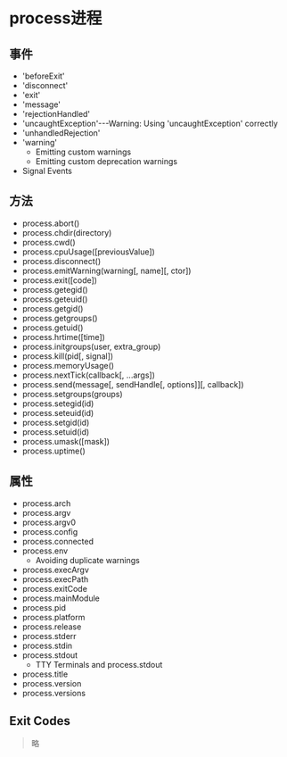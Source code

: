 # process进程

## 事件
- 'beforeExit'
- 'disconnect'
- 'exit'
- 'message'
- 'rejectionHandled'
- 'uncaughtException'---Warning: Using 'uncaughtException' correctly
- 'unhandledRejection'
- 'warning'
  - Emitting custom warnings
  - Emitting custom deprecation warnings
- Signal Events
## 方法
- process.abort()
- process.chdir(directory)
- process.cwd()
- process.cpuUsage([previousValue])
- process.disconnect()
- process.emitWarning(warning[, name][, ctor])
- process.exit([code])
- process.getegid()
- process.geteuid()
- process.getgid()
- process.getgroups()
- process.getuid()
- process.hrtime([time])
- process.initgroups(user, extra_group)
- process.kill(pid[, signal])
- process.memoryUsage()
- process.nextTick(callback[, ...args])
- process.send(message[, sendHandle[, options]][, callback])
- process.setgroups(groups)
- process.setegid(id)
- process.seteuid(id)
- process.setgid(id)
- process.setuid(id)
- process.umask([mask])
- process.uptime()
## 属性
- process.arch
- process.argv
- process.argv0
- process.config
- process.connected
- process.env
  - Avoiding duplicate warnings
- process.execArgv
- process.execPath
- process.exitCode
- process.mainModule
- process.pid
- process.platform
- process.release
- process.stderr
- process.stdin
- process.stdout
  - TTY Terminals and process.stdout
- process.title
- process.version
- process.versions

## Exit Codes
> 略

